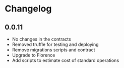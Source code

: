 # Changelog

## 0.0.11

-   No changes in the contracts
-   Removed truffle for testing and deploying
-   Remove migrations scripts and contract
-   Upgrade to Florence
-   Add scripts to estimate cost of standard operations
